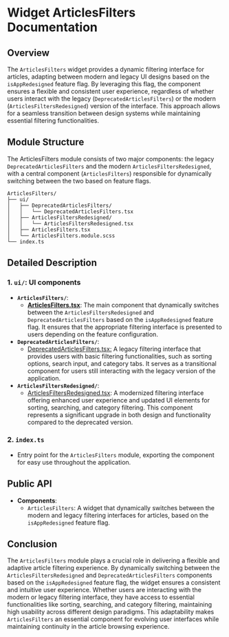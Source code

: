 # Widget ArticlesFilters Documentation

## Overview

The `ArticlesFilters` widget provides a dynamic filtering interface for articles, adapting between modern and legacy UI designs based on the `isAppRedesigned` feature flag. 
By leveraging this flag, the component ensures a flexible and consistent user experience, regardless of whether users interact with the legacy (`DeprecatedArticlesFilters`) or the modern (`ArticlesFiltersRedesigned`) version of the interface. 
This approach allows for a seamless transition between design systems while maintaining essential filtering functionalities.

## Module Structure
The ArticlesFilters module consists of two major components: the legacy `DeprecatedArticlesFilters` and the modern `ArticlesFiltersRedesigned`, with a central component (`ArticlesFilters`) responsible for dynamically switching between the two based on feature flags.
```text
ArticlesFilters/
├── ui/
│   ├── DeprecatedArticlesFilters/
│   │   └── DeprecatedArticlesFilters.tsx
│   ├── ArticlesFiltersRedesigned/
│   │   └── ArticlesFiltersRedesigned.tsx
│   ├── ArticlesFilters.tsx
│   └── ArticlesFilters.module.scss
└── index.ts
```

## Detailed Description

### 1. `ui/`: UI components
- **`ArticlesFilters/`**:
    - [**ArticlesFilters.tsx**](./ui/ArticlesFilters/README.md): The main component that dynamically switches between the `ArticlesFiltersRedesigned` and `DeprecatedArticlesFilters` based on the `isAppRedesigned` feature flag. It ensures that the appropriate filtering interface is presented to users depending on the feature configuration.
- **`DeprecatedArticlesFilters/`**:
  -  [DeprecatedArticlesFilters.tsx:](ui/ArticlesFilters/ArticlesFiltersDeprecated/README.md) A legacy filtering interface that provides users with basic filtering functionalities, such as sorting options, search input, and category tabs. It serves as a transitional component for users still interacting with the legacy version of the application.
- **`ArticlesFiltersRedesigned/`**:
  - [ArticlesFiltersRedesigned.tsx](ui/ArticlesFilters/ArticlesFiltersRedesigned/README.md): A modernized filtering interface offering enhanced user experience and updated UI elements for sorting, searching, and category filtering. This component represents a significant upgrade in both design and functionality compared to the deprecated version.

### 2. `index.ts`
- Entry point for the `ArticlesFilters` module, exporting the  component for easy use throughout the application.

## Public API
- **Components**:
    - `ArticlesFilters`: A widget that dynamically switches between the modern and legacy filtering interfaces for articles, based on the `isAppRedesigned` feature flag.
## Conclusion
The `ArticlesFilters` module plays a crucial role in delivering a flexible and adaptive article filtering experience. By dynamically switching between the `ArticlesFiltersRedesigned` and `DeprecatedArticlesFilters` components based on the `isAppRedesigned` feature flag, the widget ensures a consistent and intuitive user experience. Whether users are interacting with the modern or legacy filtering interface, they have access to essential functionalities like sorting, searching, and category filtering, maintaining high usability across different design paradigms. This adaptability makes `ArticlesFilters` an essential component for evolving user interfaces while maintaining continuity in the article browsing experience.
